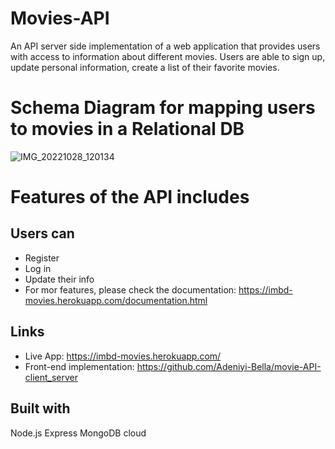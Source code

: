 # Movies-API

An API server side implementation of a web application that provides users with access to information about different movies. Users are able to sign up, update personal information, create a list of their favorite movies. 

# Schema Diagram for mapping users to movies in a Relational DB

![IMG_20221028_120134](https://user-images.githubusercontent.com/37347588/199516175-300fdfc1-4c89-4c82-afcc-3a187683fc51.jpg)


# Features of the API includes
## Users can
- Register
- Log in
- Update their info
- For mor features, please check the documentation: https://imbd-movies.herokuapp.com/documentation.html

## Links
- Live App: https://imbd-movies.herokuapp.com/
- Front-end implementation: https://github.com/Adeniyi-Bella/movie-API-client_server

## Built with
Node.js
Express
MongoDB cloud
